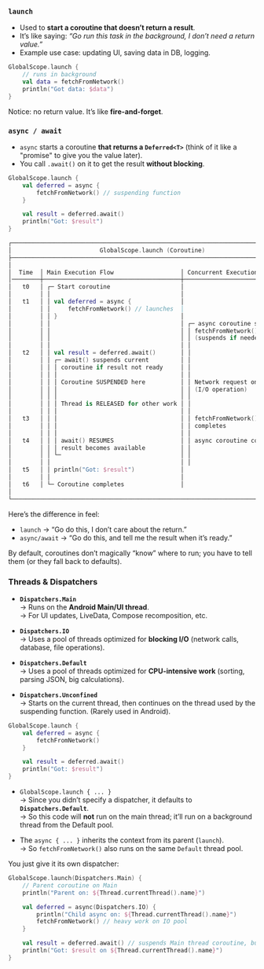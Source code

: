 ### `launch`

- Used to **start a coroutine that doesn’t return a result**.
- It’s like saying: _“Go run this task in the background, I don’t need a return value.”_
- Example use case: updating UI, saving data in DB, logging.

```kotlin
GlobalScope.launch {     
	// runs in background     
	val data = fetchFromNetwork()     
	println("Got data: $data") 
}
```

Notice: no return value. It’s like **fire-and-forget**.

### `async / await`

- `async` starts a coroutine **that returns a `Deferred<T>`** (think of it like a "promise" to give you the value later).
- You call `.await()` on it to get the result **without blocking**.

```kotlin
GlobalScope.launch {
    val deferred = async {
        fetchFromNetwork() // suspending function
    }

    val result = deferred.await()
    println("Got: $result")
}
```

``` kotlin
┌─────────────────────────────────────────────────────────────────────────────┐
│                         GlobalScope.launch (Coroutine)                      │
├─────────────────────────────────────────────────────────────────────────────┤
│                                                                             │
│  Time  │ Main Execution Flow                   │ Concurrent Execution       │
│────────┼───────────────────────────────────────┼────────────────────────────┤
│   t0   │ ┌─ Start coroutine                    │                            │
│        │ │                                     │                            │
│   t1   │ │ val deferred = async {              │                            │
│        │ │     fetchFromNetwork() // launches  │                            │
│        │ │ }                                   │                            │
│        │ │                                     │ ┌─ async coroutine starts  │
│        │ │                                     │ │ fetchFromNetwork() begins│
│        │ │                                     │ │ (suspends if needed)     │
│        │ │                                     │ │                          │
│   t2   │ │ val result = deferred.await()       │ │                          │
│        │ │ ┌─ await() suspends current         │ │                          │
│        │ │ │ coroutine if result not ready     │ │                          │
│        │ │ │                                   │ │                          │
│        │ │ │ Coroutine SUSPENDED here          │ │ Network request ongoing  │
│        │ │ │                                   │ │ (I/O operation)          │
│        │ │ │                                   │ │                          │
│        │ │ │ Thread is RELEASED for other work │ │                          │
│        │ │ │                                   │ │                          │
│   t3   │ │ │                                   │ │ fetchFromNetwork()       │
│        │ │ │                                   │ │ completes                │
│        │ │ │                                   │ │                          │
│   t4   │ │ │ await() RESUMES                   │ │ async coroutine completes│
│        │ │ │ result becomes available          │ │                          │
│        │ │ └─                                  │ │                          │
│        │ │                                     │ │                          │
│   t5   │ │ println("Got: $result")             │                            │
│        │ │                                     │                            │
│   t6   │ └─ Coroutine completes                │                            │
│                                                                             │
└─────────────────────────────────────────────────────────────────────────────┘
```

Here’s the difference in feel:
- `launch` → “Go do this, I don’t care about the return.”
- `async/await` → “Go do this, and tell me the result when it’s ready.”

By default, coroutines don’t magically “know” where to run; you have to tell them (or they fall back to defaults).
### Threads & Dispatchers

- **`Dispatchers.Main`**  
    → Runs on the **Android Main/UI thread**.  
    → For UI updates, LiveData, Compose recomposition, etc.

- **`Dispatchers.IO`**  
    → Uses a pool of threads optimized for **blocking I/O** (network calls, database, file operations).

- **`Dispatchers.Default`**  
    → Uses a pool of threads optimized for **CPU-intensive work** (sorting, parsing JSON, big calculations).

- **`Dispatchers.Unconfined`**  
    → Starts on the current thread, then continues on the thread used by the suspending function. (Rarely used in Android).

```kotlin
GlobalScope.launch {
    val deferred = async {
        fetchFromNetwork()
    }

    val result = deferred.await()
    println("Got: $result")
}
```

- `GlobalScope.launch { ... }`  
    → Since you didn’t specify a dispatcher, it defaults to **`Dispatchers.Default`**.  
    → So this code will **not** run on the main thread; it’ll run on a background thread from the Default pool.

- The `async { ... }` inherits the context from its parent (`launch`).  
    → So `fetchFromNetwork()` also runs on the same `Default` thread pool.

You just give it its own dispatcher:

```kotlin
GlobalScope.launch(Dispatchers.Main) {
    // Parent coroutine on Main
    println("Parent on: ${Thread.currentThread().name}")

    val deferred = async(Dispatchers.IO) {
        println("Child async on: ${Thread.currentThread().name}")
        fetchFromNetwork() // heavy work on IO pool
    }

    val result = deferred.await() // suspends Main thread coroutine, but doesn't block
    println("Got: $result on ${Thread.currentThread().name}")
}
```